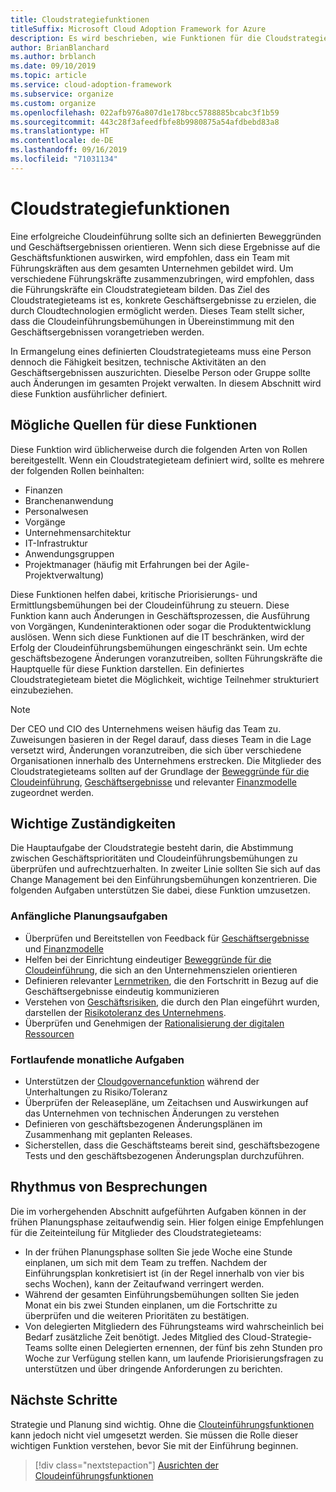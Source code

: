 ```yaml
---
title: Cloudstrategiefunktionen
titleSuffix: Microsoft Cloud Adoption Framework for Azure
description: Es wird beschrieben, wie Funktionen für die Cloudstrategie geschaffen werden können.
author: BrianBlanchard
ms.author: brblanch
ms.date: 09/10/2019
ms.topic: article
ms.service: cloud-adoption-framework
ms.subservice: organize
ms.custom: organize
ms.openlocfilehash: 022afb976a807d1e178bcc5788885bcabc3f1b59
ms.sourcegitcommit: 443c28f3afeedfbfe8b9980875a54afdbebd83a8
ms.translationtype: HT
ms.contentlocale: de-DE
ms.lasthandoff: 09/16/2019
ms.locfileid: "71031134"
---
```

# <a name="cloud-strategy-capabilities"></a>Cloudstrategiefunktionen

Eine erfolgreiche Cloudeinführung sollte sich an definierten Beweggründen und Geschäftsergebnissen orientieren. Wenn sich diese Ergebnisse auf die Geschäftsfunktionen auswirken, wird empfohlen, dass ein Team mit Führungskräften aus dem gesamten Unternehmen gebildet wird. Um verschiedene Führungskräfte zusammenzubringen, wird empfohlen, dass die Führungskräfte ein Cloudstrategieteam bilden. Das Ziel des Cloudstrategieteams ist es, konkrete Geschäftsergebnisse zu erzielen, die durch Cloudtechnologien ermöglicht werden. Dieses Team stellt sicher, dass die Cloudeinführungsbemühungen in Übereinstimmung mit den Geschäftsergebnissen vorangetrieben werden.

In Ermangelung eines definierten Cloudstrategieteams muss eine Person dennoch die Fähigkeit besitzen, technische Aktivitäten an den Geschäftsergebnissen auszurichten. Dieselbe Person oder Gruppe sollte auch Änderungen im gesamten Projekt verwalten. In diesem Abschnitt wird diese Funktion ausführlicher definiert.

## <a name="possible-sources-for-this-capability"></a>Mögliche Quellen für diese Funktionen

Diese Funktion wird üblicherweise durch die folgenden Arten von Rollen bereitgestellt. Wenn ein Cloudstrategieteam definiert wird, sollte es mehrere der folgenden Rollen beinhalten:

- Finanzen
- Branchenanwendung
- Personalwesen
- Vorgänge
- Unternehmensarchitektur
- IT-Infrastruktur
- Anwendungsgruppen
- Projektmanager (häufig mit Erfahrungen bei der Agile-Projektverwaltung)

Diese Funktionen helfen dabei, kritische Priorisierungs- und Ermittlungsbemühungen bei der Cloudeinführung zu steuern. Diese Funktion kann auch Änderungen in Geschäftsprozessen, die Ausführung von Vorgängen, Kundeninteraktionen oder sogar die Produktentwicklung auslösen. Wenn sich diese Funktionen auf die IT beschränken, wird der Erfolg der Cloudeinführungsbemühungen eingeschränkt sein. Um echte geschäftsbezogene Änderungen voranzutreiben, sollten Führungskräfte die Hauptquelle für diese Funktion darstellen. Ein definiertes Cloudstrategieteam bietet die Möglichkeit, wichtige Teilnehmer strukturiert einzubeziehen.

> [!NOTE]
> Der CEO und CIO des Unternehmens weisen häufig das Team zu. Zuweisungen basieren in der Regel darauf, dass dieses Team in die Lage versetzt wird, Änderungen voranzutreiben, die sich über verschiedene Organisationen innerhalb des Unternehmens erstrecken. Die Mitglieder des Cloudstrategieteams sollten auf der Grundlage der [Beweggründe für die Cloudeinführung](../strategy/motivations.md), [Geschäftsergebnisse](../strategy/business-outcomes/index.md) und relevanter [Finanzmodelle](../strategy/financial-models.md) zugeordnet werden.

## <a name="key-responsibilities"></a>Wichtige Zuständigkeiten

Die Hauptaufgabe der Cloudstrategie besteht darin, die Abstimmung zwischen Geschäftsprioritäten und Cloudeinführungsbemühungen zu überprüfen und aufrechtzuerhalten. In zweiter Linie sollten Sie sich auf das Change Management bei den Einführungsbemühungen konzentrieren. Die folgenden Aufgaben unterstützen Sie dabei, diese Funktion umzusetzen.

### <a name="early-planning-tasks"></a>Anfängliche Planungsaufgaben

- Überprüfen und Bereitstellen von Feedback für [Geschäftsergebnisse](../strategy/business-outcomes/index.md) und [Finanzmodelle](../strategy/financial-models.md)
- Helfen bei der Einrichtung eindeutiger [Beweggründe für die Cloudeinführung](../strategy/motivations.md), die sich an den Unternehmenszielen orientieren
- Definieren relevanter [Lernmetriken](../strategy/learning-metrics.md), die den Fortschritt in Bezug auf die Geschäftsergebnisse eindeutig kommunizieren
- Verstehen von [Geschäftsrisiken](../govern/policy-compliance/risk-tolerance.md), die durch den Plan eingeführt wurden, darstellen der [Risikotoleranz des Unternehmens](../govern/policy-compliance/risk-tolerance.md).
- Überprüfen und Genehmigen der [Rationalisierung der digitalen Ressourcen](../digital-estate/rationalize.md)

### <a name="ongoing-monthly-tasks"></a>Fortlaufende monatliche Aufgaben

- Unterstützen der [Cloudgovernancefunktion](./cloud-governance.md) während der Unterhaltungen zu Risiko/Toleranz
- Überprüfen der Releasepläne, um Zeitachsen und Auswirkungen auf das Unternehmen von technischen Änderungen zu verstehen
- Definieren von geschäftsbezogenen Änderungsplänen im Zusammenhang mit geplanten Releases.
- Sicherstellen, dass die Geschäftsteams bereit sind, geschäftsbezogene Tests und den geschäftsbezogenen Änderungsplan durchzuführen.

## <a name="meeting-cadence"></a>Rhythmus von Besprechungen

Die im vorhergehenden Abschnitt aufgeführten Aufgaben können in der frühen Planungsphase zeitaufwendig sein. Hier folgen einige Empfehlungen für die Zeiteinteilung für Mitglieder des Cloudstrategieteams:

- In der frühen Planungsphase sollten Sie jede Woche eine Stunde einplanen, um sich mit dem Team zu treffen. Nachdem der Einführungsplan konkretisiert ist (in der Regel innerhalb von vier bis sechs Wochen), kann der Zeitaufwand verringert werden.
- Während der gesamten Einführungsbemühungen sollten Sie jeden Monat ein bis zwei Stunden einplanen, um die Fortschritte zu überprüfen und die weiteren Prioritäten zu bestätigen.
- Von delegierten Mitgliedern des Führungsteams wird wahrscheinlich bei Bedarf zusätzliche Zeit benötigt. Jedes Mitglied des Cloud-Strategie-Teams sollte einen Delegierten ernennen, der fünf bis zehn Stunden pro Woche zur Verfügung stellen kann, um laufende Priorisierungsfragen zu unterstützen und über dringende Anforderungen zu berichten.

## <a name="next-steps"></a>Nächste Schritte

Strategie und Planung sind wichtig. Ohne die [Clouteinführungsfunktionen](./cloud-adoption.md) kann jedoch nicht viel umgesetzt werden. Sie müssen die Rolle dieser wichtigen Funktion verstehen, bevor Sie mit der Einführung beginnen.

> [!div class="nextstepaction"]
> [Ausrichten der Cloudeinführungsfunktionen](./cloud-adoption.md)
